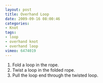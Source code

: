 ```yaml
---
layout: post
title: Overhand Loop
date: 2009-09-16 08:00:46
categories:
- Knot
tags:
- loop
- overhand knot
- overhand loop
vimeo: 6474019
---
```


1. Fold a loop in the rope.
1. Twist a loop in the folded rope.
1. Pull the loop end through the twisted loop.

